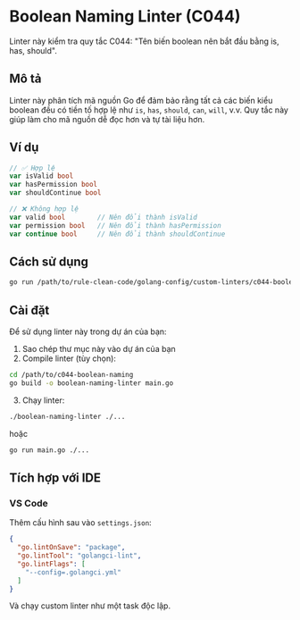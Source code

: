 # Boolean Naming Linter (C044)

Linter này kiểm tra quy tắc C044: "Tên biến boolean nên bắt đầu bằng is, has, should".

## Mô tả

Linter này phân tích mã nguồn Go để đảm bảo rằng tất cả các biến kiểu boolean đều có tiền tố hợp lệ như `is`, `has`, `should`, `can`, `will`, v.v. Quy tắc này giúp làm cho mã nguồn dễ đọc hơn và tự tài liệu hơn.

## Ví dụ

```go
// ✅ Hợp lệ
var isValid bool
var hasPermission bool
var shouldContinue bool

// ❌ Không hợp lệ
var valid bool        // Nên đổi thành isValid
var permission bool   // Nên đổi thành hasPermission
var continue bool     // Nên đổi thành shouldContinue
```

## Cách sử dụng

```bash
go run /path/to/rule-clean-code/golang-config/custom-linters/c044-boolean-naming/main.go ./...
```

## Cài đặt

Để sử dụng linter này trong dự án của bạn:

1. Sao chép thư mục này vào dự án của bạn
2. Compile linter (tùy chọn):

```bash
cd /path/to/c044-boolean-naming
go build -o boolean-naming-linter main.go
```

3. Chạy linter:

```bash
./boolean-naming-linter ./...
```

hoặc

```bash
go run main.go ./...
```

## Tích hợp với IDE

### VS Code

Thêm cấu hình sau vào `settings.json`:

```json
{
  "go.lintOnSave": "package",
  "go.lintTool": "golangci-lint",
  "go.lintFlags": [
    "--config=.golangci.yml"
  ]
}
```

Và chạy custom linter như một task độc lập.
